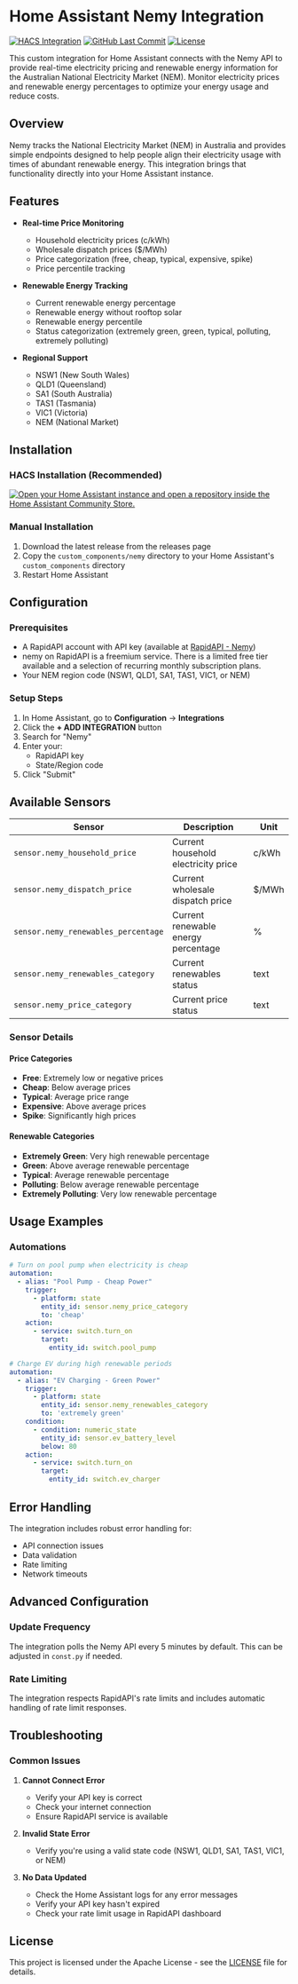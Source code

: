 # Home Assistant Nemy Integration

[![HACS Integration][hacsbadge]][hacs]
[![GitHub Last Commit](https://img.shields.io/github/last-commit/domalab/ha-nemy?style=for-the-badge)](https://github.com/domalab/ha-nemy/commits/main)
[![License](https://img.shields.io/github/license/domalab/ha-nemy?style=for-the-badge)](./LICENSE)

This custom integration for Home Assistant connects with the Nemy API to provide real-time electricity pricing and renewable energy information for the Australian National Electricity Market (NEM). Monitor electricity prices and renewable energy percentages to optimize your energy usage and reduce costs.

## Overview

Nemy tracks the National Electricity Market (NEM) in Australia and provides simple endpoints designed to help people align their electricity usage with times of abundant renewable energy. This integration brings that functionality directly into your Home Assistant instance.

## Features

- **Real-time Price Monitoring**
  - Household electricity prices (c/kWh)
  - Wholesale dispatch prices ($/MWh)
  - Price categorization (free, cheap, typical, expensive, spike)
  - Price percentile tracking

- **Renewable Energy Tracking**
  - Current renewable energy percentage
  - Renewable energy without rooftop solar
  - Renewable energy percentile
  - Status categorization (extremely green, green, typical, polluting, extremely polluting)

- **Regional Support**
  - NSW1 (New South Wales)
  - QLD1 (Queensland)
  - SA1 (South Australia)
  - TAS1 (Tasmania)
  - VIC1 (Victoria)
  - NEM (National Market)

## Installation

### HACS Installation (Recommended)

[![Open your Home Assistant instance and open a repository inside the Home Assistant Community Store.](https://my.home-assistant.io/badges/hacs_repository.svg)](https://my.home-assistant.io/redirect/hacs_repository/?owner=domalab&repository=ha-nemy&category=integration)

### Manual Installation

1. Download the latest release from the releases page
2. Copy the `custom_components/nemy` directory to your Home Assistant's `custom_components` directory
3. Restart Home Assistant

## Configuration

### Prerequisites

- A RapidAPI account with API key (available at [RapidAPI - Nemy](https://rapidapi.com/nemy-nemy-default/api/nemy))
- nemy on RapidAPI is a freemium service. There is a limited free tier available and a selection of recurring monthly subscription plans.
- Your NEM region code (NSW1, QLD1, SA1, TAS1, VIC1, or NEM)

### Setup Steps

1. In Home Assistant, go to **Configuration** → **Integrations**
2. Click the **+ ADD INTEGRATION** button
3. Search for "Nemy"
4. Enter your:
   - RapidAPI key
   - State/Region code
5. Click "Submit"

## Available Sensors

| Sensor | Description | Unit |
|--------|-------------|------|
| `sensor.nemy_household_price` | Current household electricity price | c/kWh |
| `sensor.nemy_dispatch_price` | Current wholesale dispatch price | $/MWh |
| `sensor.nemy_renewables_percentage` | Current renewable energy percentage | % |
| `sensor.nemy_renewables_category` | Current renewables status | text |
| `sensor.nemy_price_category` | Current price status | text |

### Sensor Details

#### Price Categories

- **Free**: Extremely low or negative prices
- **Cheap**: Below average prices
- **Typical**: Average price range
- **Expensive**: Above average prices
- **Spike**: Significantly high prices

#### Renewable Categories

- **Extremely Green**: Very high renewable percentage
- **Green**: Above average renewable percentage
- **Typical**: Average renewable percentage
- **Polluting**: Below average renewable percentage
- **Extremely Polluting**: Very low renewable percentage

## Usage Examples

### Automations

```yaml
# Turn on pool pump when electricity is cheap
automation:
  - alias: "Pool Pump - Cheap Power"
    trigger:
      - platform: state
        entity_id: sensor.nemy_price_category
        to: 'cheap'
    action:
      - service: switch.turn_on
        target:
          entity_id: switch.pool_pump

# Charge EV during high renewable periods
automation:
  - alias: "EV Charging - Green Power"
    trigger:
      - platform: state
        entity_id: sensor.nemy_renewables_category
        to: 'extremely green'
    condition:
      - condition: numeric_state
        entity_id: sensor.ev_battery_level
        below: 80
    action:
      - service: switch.turn_on
        target:
          entity_id: switch.ev_charger
```

## Error Handling

The integration includes robust error handling for:

- API connection issues
- Data validation
- Rate limiting
- Network timeouts

## Advanced Configuration

### Update Frequency

The integration polls the Nemy API every 5 minutes by default. This can be adjusted in `const.py` if needed.

### Rate Limiting

The integration respects RapidAPI's rate limits and includes automatic handling of rate limit responses.

## Troubleshooting

### Common Issues

1. **Cannot Connect Error**
   - Verify your API key is correct
   - Check your internet connection
   - Ensure RapidAPI service is available

2. **Invalid State Error**
   - Verify you're using a valid state code (NSW1, QLD1, SA1, TAS1, VIC1, or NEM)

3. **No Data Updated**
   - Check the Home Assistant logs for any error messages
   - Verify your API key hasn't expired
   - Check your rate limit usage in RapidAPI dashboard

## License

This project is licensed under the Apache License - see the [LICENSE](LICENSE) file for details.

[hacs]: https://github.com/custom-components/hacs
[hacsbadge]: https://img.shields.io/badge/HACS-Default-orange.svg?style=for-the-badge
